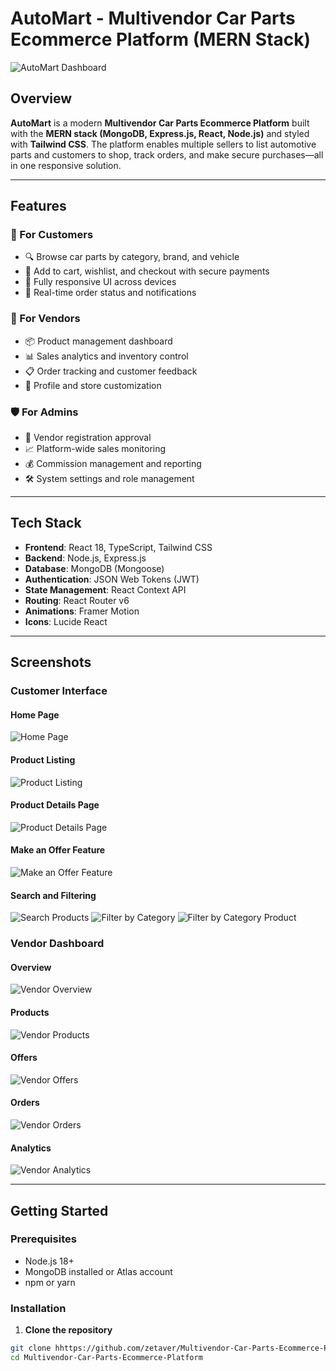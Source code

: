 # AutoMart - Multivendor Car Parts Ecommerce Platform (MERN Stack)

![AutoMart Dashboard](https://images.unsplash.com/photo-1460925895917-afdab827c52f?auto=format&fit=crop&w=1200&h=630)

## Overview

**AutoMart** is a modern **Multivendor Car Parts Ecommerce Platform** built with the **MERN stack (MongoDB, Express.js, React, Node.js)** and styled with **Tailwind CSS**. The platform enables multiple sellers to list automotive parts and customers to shop, track orders, and make secure purchases—all in one responsive solution.

---

## Features

### 🚗 For Customers
- 🔍 Browse car parts by category, brand, and vehicle
- 🛒 Add to cart, wishlist, and checkout with secure payments
- 📱 Fully responsive UI across devices
- 🔔 Real-time order status and notifications

### 🧰 For Vendors
- 📦 Product management dashboard
- 📊 Sales analytics and inventory control
- 📋 Order tracking and customer feedback
- 🎯 Profile and store customization

### 🛡️ For Admins
- 👥 Vendor registration approval
- 📈 Platform-wide sales monitoring
- 💰 Commission management and reporting
- 🛠️ System settings and role management

---

## Tech Stack

- **Frontend**: React 18, TypeScript, Tailwind CSS
- **Backend**: Node.js, Express.js
- **Database**: MongoDB (Mongoose)
- **Authentication**: JSON Web Tokens (JWT)
- **State Management**: React Context API
- **Routing**: React Router v6
- **Animations**: Framer Motion
- **Icons**: Lucide React

---

## Screenshots

### Customer Interface

#### Home Page
![Home Page](./screenshots/home.png)

#### Product Listing
![Product Listing](./screenshots/products.png)

#### Product Details Page
![Product Details Page](./screenshots/product_details.png)

#### Make an Offer Feature
![Make an Offer Feature](./screenshots/make_an_offer.png)

#### Search and Filtering
![Search Products](./screenshots/search_products.png)
![Filter by Category](./screenshots/filter_by_category.png)
![Filter by Category Product](./screenshots/filter_by_category_product.png)

### Vendor Dashboard

#### Overview
![Vendor Overview](./screenshots/vendor.png)

#### Products
![Vendor Products](./screenshots/vendor_products.png)


#### Offers
![Vendor Offers](./screenshots/offers.png) 

#### Orders
![Vendor Orders](./screenshots/vendor_orders.png)

#### Analytics
![Vendor Analytics](./screenshots/vendor_analytics.png)

---

## Getting Started

### Prerequisites
- Node.js 18+
- MongoDB installed or Atlas account
- npm or yarn

### Installation

1. **Clone the repository**
```bash
git clone hhttps://github.com/zetaver/Multivendor-Car-Parts-Ecommerce-Platform.git
cd Multivendor-Car-Parts-Ecommerce-Platform
